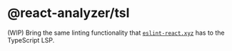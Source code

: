 # @react-analyzer/tsl

(WIP) Bring the same linting functionality that [`eslint-react.xyz`](https://eslint-react.xyz) has to the TypeScript LSP.
